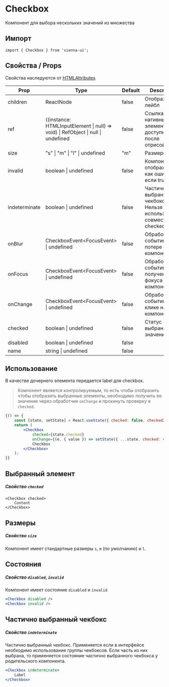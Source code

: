 # Checkbox

Компонент для выбора нескольких значений из множества


## Импорт

```
import { Checkbox } from 'vienna-ui';
```

## Свойства / Props

Свойства наследуются от [HTMLAttributes<HTMLLabelElement>](https://github.com/DefinitelyTyped/DefinitelyTyped/blob/master/types/react/index.d.ts#L1746)

Prop | Type | Default | Description
--- | --- | --- | ---
children | ReactNode | false | Отображаемый лейбл
ref | ((instance: HTMLInputElement \| null) => void) \| RefObject \| null \| undefined | false | Сcылка на нативный элемент input, доступна после отрисовки
size | "s" \| "m" \| "l" \| undefined | "m" | Размеры
invalid | boolean \| undefined | false | Компонент отображается как ошибочный если true
indeterminate | boolean \| undefined | false | Частично выбранный чекбокс. Нельзя использовать совместно с checked
onBlur | CheckboxEvent<FocusEvent<HTMLInputElement>> \| undefined | false | Обработчик события при потере фокуса компонентом
onFocus | CheckboxEvent<FocusEvent<HTMLInputElement>> \| undefined | false | Обработчик события при получении фокуса компонентом
onChange | CheckboxEvent<FocusEvent<HTMLInputElement>> \| undefined | false | Обработчик события при клике на компонент
checked | boolean \| undefined | false | Статус выбранного значения
disabled | boolean \| undefined | false | 
name | string \| undefined | false | 

## Использование

В качестве дочернего элемента передается label для checkbox.
> Компонент является контролируемым, то есть чтобы отобразить чтобы отобразить выбранные элементы,
> необходимо получить ее значение через обработчик `onChange` и прокинуть проверку в `checked`.

```jsx
{() => {
    const [state, setState] = React.useState({ checked: false, checked2: true, indeterminate: true });
    return (
        <Checkbox
            checked={state.checked}
            onChange={(e, { value }) => setState({ ...state, checked: value })}>
            Checkbox
        </Checkbox>
    );
}}
```

## Выбранный элемент
##### Свойство `checked`

```
<Checkbox checked>
    Content
</Checkbox>
```

## Размеры
##### Свойство `size`

Компонент имеет стандартные размеры `s`, `m` (по умолчанию) и `l`.

## Состояния
##### Свойство `disabled`, `invalid`

Компонент имеет состояние `disabled` и `invalid`

```jsx
<Checkbox disabled />
<Checkbox invalid />
```

## Частично выбранный чекбокс
##### Свойство `indeterminate`

Частично выбранный чекбокс.
Применяется если в интерфейсе необходимо использование группы чекбоксов. Если часть из них выбрана, то применяется состояние частично выбранного чекбокса у родительского компонента.

```jsx
<Checkbox indeterminate>
    Label
</Checkbox>
```
